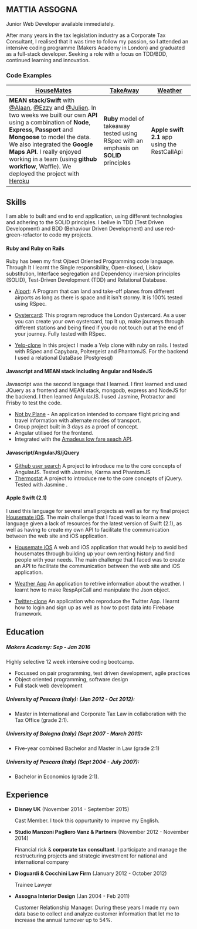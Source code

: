  
## MATTIA ASSOGNA

   Junior Web Developer available immediately.
   
   After many years in the tax legislation industry as a Corporate Tax Consultant, I realised
   that it was time to follow my passion, so I attended an intensive coding programme (Makers Academy in London)
   and graduated as a full-stack developer.
   Seeking a role with a focus on TDD/BDD, continued learning and innovation.

### Code Examples
| [HouseMates](https://github.com/Mattia46/HouseMates-Web) | [TakeAway](https://github.com/Mattia46/takeaway-challenge) | [Weather](https://github.com/Mattia46/SwiftWeatherApp) |
|--------------|-----------|-----------|
| **MEAN stack/Swift** with [@Alaan](https://github.com/Alaanzr), [@Ezzy](https://github.com/ezzye) and [@Julien](https://github.com/jbhdeconinck).  In two weeks we built our own **API** using a combination of **Node**, **Express**, **Passport** and **Mongoose** to model the data. We also integrated the **Google Maps API**. I really enjoyed working in a team (using **github workflow**, Waffle).  We deployed the project with [Heroku](http://housematey.herokuapp.com/) | **Ruby** model of takeaway tested using RSpec with an emphasis on **SOLID** principles | **Apple swift 2.1** app using the RestCallApi |

## Skills

I am able to built and end to end application, using different technologies and adhering to the SOLID principles. I belive in TDD (Test Driven Development) and BDD (Behaviour Driven Development) and use red-green-refactor to code my projects.

#### Ruby and Ruby on Rails

 Ruby has been my first Ojbect Oriented Programming code language. Through It I learnt the Single responsibility, Open-closed, Liskov substitution, Interface segregation and Dependency inversion principles (SOLID), Test-Driven
Development (TDD) and Relational Database.

-  [Aiport](https://github.com/Mattia46/airport_challenge): A Program that can land and take-off planes from different airports as long as there is space and it isn't stormy. It is 100% tested using RSpec.

- [Oystercard](https://github.com/Mattia46/oystercard): This program reproduce the London Oystercard. As a user you can create your own oystercard, top It up, make journeys through different stations and being fined if you do not touch out at the end of your journey. Fully tested with RSpec.
-  [Yelp-clone](https://github.com/Mattia46/Yelp) In this project I made a Yelp clone with ruby on rails. I tested with RSpec and Capybara, Poltergeist and PhantomJS. For the backend I used a relational DataBase (Postgresql)


#### Javascript and MEAN stack including Angular and NodeJS
Javascript was the second language that I learned. I first learned and used JQuery as a frontend and MEAN stack, mongodb, express and NodeJS for the backend. I then learned AngularJS. I used Jasmine, Protractor and Frisby to test the code.

- [Not by Plane](https://github.com/Mattia46/not-by-plane) - An application intended to compare flight pricing and travel information with alternate modes of transport.
- Group project built in 3 days as a proof of concept.
- Angular utilised for the frontend.
- Integrated with the [Amadeus low fare seach API](https://sandbox.amadeus.com/api-catalog).

#### Javascript/AngularJS/jQuery

-  [Github user search](https://github.com/Mattia46/githubChallengeJS) A project to introduce me to the core concepts of AngularJS. Tested with Jasmine, Karma and PhantomJS
- [Thermostat](https://github.com/Mattia46/thermostatJs) A project to introduce
  me to the core concepts of jQuery. Tested with Jasmine .



#### Apple Swift (2.1)

I used this language for several small projects as well as for my final project [Housemate iOS](https://github.com/Mattia46/Swift-houseMates). The main challenge that I faced was to learn a new language given a lack of resources for the latest version of Swift (2.1), as well as having to create my own API to facilitate the communication between the web site and iOS application.

 - [Housemate iOS](https://github.com/Mattia46/Swift-houseMates) A web and iOS application that would help to avoid bed housemates through building up your own renting history and find people with your needs. The main challenge that I faced was to create an API to facilitate the communication between the web site and iOS application.
 
 - [Weather App](https://github.com/Mattia46/SwiftWeatherApp) An application to retrive information about the weather. I learnt how to make RespApiCall and manipulate the Json object.
 
 - [Twitter-clone](https://github.com/Mattia46/Swift_Twitter) An application who reproduce the Twitter App. I learnt how to login and sign up as well as how to post data into Firebase framework.


## Education

##### Makers Academy: Sep - Jan 2016
Highly selective 12 week intensive coding bootcamp.

- Focussed on pair programming, test driven development, agile practices
- Object oriented programming, software design
- Full stack web development

##### University of Pescara (Italy): (Jan 2012 - Oct 2012): 

- Master in International and Corporate Tax Law in collaboration with the Tax Office
(grade 2:1).

##### University of Bologna (Italy) (Sept 2007 - March 2011): 

- Five-year combined Bachelor and Master in Law (grade 2:1)

##### University of Pescara (Italy) (Sept 2004 - July 2007): 
- Bachelor in Economics (grade 2:1).

## Experience


- **Disney UK** (November 2014 - September 2015)
 
  Cast Member. I took this oppurtunity to improve my English.
- **Studio Manzoni Pagliero Vanz & Partners** (November 2012 - November 2014)

  Financial risk & **corporate tax consultant**. I participate and manage the restructuring projects and strategic investment for national and international company
- **Dioguardi & Cocchini Law Firm** (January 2012 - October 2012) 

  Trainee Lawyer
- **Assogna Interior Design** (Jan 2004 - Feb 2011) 

  Customer Relationship Manager. During these years I made my own data base to collect and analyze customer information that let me to increase the annual turnover up to 54%.


